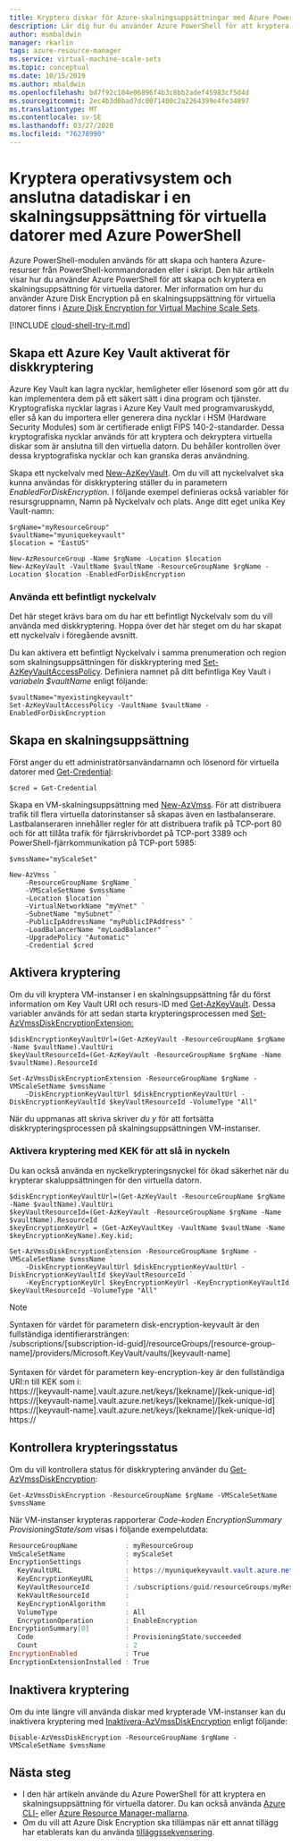 ```yaml
---
title: Kryptera diskar för Azure-skalningsuppsättningar med Azure PowerShell
description: Lär dig hur du använder Azure PowerShell för att kryptera VM-instanser och anslutna diskar i en windows-skalningsuppsättning för virtuella datorer
author: msmbaldwin
manager: rkarlin
tags: azure-resource-manager
ms.service: virtual-machine-scale-sets
ms.topic: conceptual
ms.date: 10/15/2019
ms.author: mbaldwin
ms.openlocfilehash: bd7f92c104e06896f4b3c8bb2adef45983cf5d4d
ms.sourcegitcommit: 2ec4b3d0bad7dc0071400c2a2264399e4fe34897
ms.translationtype: MT
ms.contentlocale: sv-SE
ms.lasthandoff: 03/27/2020
ms.locfileid: "76278990"
---
```

# <a name="encrypt-os-and-attached-data-disks-in-a-virtual-machine-scale-set-with-azure-powershell"></a>Kryptera operativsystem och anslutna datadiskar i en skalningsuppsättning för virtuella datorer med Azure PowerShell

Azure PowerShell-modulen används för att skapa och hantera Azure-resurser från PowerShell-kommandoraden eller i skript.  Den här artikeln visar hur du använder Azure PowerShell för att skapa och kryptera en skalningsuppsättning för virtuella datorer. Mer information om hur du använder Azure Disk Encryption på en skalningsuppsättning för virtuella datorer finns i [Azure Disk Encryption for Virtual Machine Scale Sets](disk-encryption-overview.md).

[!INCLUDE [cloud-shell-try-it.md](../../includes/cloud-shell-try-it.md)]

## <a name="create-an-azure-key-vault-enabled-for-disk-encryption"></a>Skapa ett Azure Key Vault aktiverat för diskkryptering

Azure Key Vault kan lagra nycklar, hemligheter eller lösenord som gör att du kan implementera dem på ett säkert sätt i dina program och tjänster. Kryptografiska nycklar lagras i Azure Key Vault med programvaruskydd, eller så kan du importera eller generera dina nycklar i HSM (Hardware Security Modules) som är certifierade enligt FIPS 140-2-standarder. Dessa kryptografiska nycklar används för att kryptera och dekryptera virtuella diskar som är anslutna till den virtuella datorn. Du behåller kontrollen över dessa kryptografiska nycklar och kan granska deras användning.

Skapa ett nyckelvalv med [New-AzKeyVault](/powershell/module/az.keyvault/new-azkeyvault). Om du vill att nyckelvalvet ska kunna användas för diskkryptering ställer du in parametern *EnabledForDiskEncryption.* I följande exempel definieras också variabler för resursgruppnamn, Namn på Nyckelvalv och plats. Ange ditt eget unika Key Vault-namn:

```azurepowershell-interactive
$rgName="myResourceGroup"
$vaultName="myuniquekeyvault"
$location = "EastUS"

New-AzResourceGroup -Name $rgName -Location $location
New-AzKeyVault -VaultName $vaultName -ResourceGroupName $rgName -Location $location -EnabledForDiskEncryption
```

### <a name="use-an-existing-key-vault"></a>Använda ett befintligt nyckelvalv

Det här steget krävs bara om du har ett befintligt Nyckelvalv som du vill använda med diskkryptering. Hoppa över det här steget om du har skapat ett nyckelvalv i föregående avsnitt.

Du kan aktivera ett befintligt Nyckelvalv i samma prenumeration och region som skalningsuppsättningen för diskkryptering med [Set-AzKeyVaultAccessPolicy](/powershell/module/az.keyvault/Set-AzKeyVaultAccessPolicy). Definiera namnet på ditt befintliga Key Vault i *variabeln $vaultName* enligt följande:


```azurepowershell-interactive
$vaultName="myexistingkeyvault"
Set-AzKeyVaultAccessPolicy -VaultName $vaultName -EnabledForDiskEncryption
```

## <a name="create-a-scale-set"></a>Skapa en skalningsuppsättning

Först anger du ett administratörsanvändarnamn och lösenord för virtuella datorer med [Get-Credential](https://msdn.microsoft.com/powershell/reference/5.1/microsoft.powershell.security/Get-Credential):

```azurepowershell-interactive
$cred = Get-Credential
```

Skapa en VM-skalningsuppsättning med [New-AzVmss](/powershell/module/az.compute/new-azvmss). För att distribuera trafik till flera virtuella datorinstanser så skapas även en lastbalanserare. Lastbalanseraren innehåller regler för att distribuera trafik på TCP-port 80 och för att tillåta trafik för fjärrskrivbordet på TCP-port 3389 och PowerShell-fjärrkommunikation på TCP-port 5985:

```azurepowershell-interactive
$vmssName="myScaleSet"

New-AzVmss `
    -ResourceGroupName $rgName `
    -VMScaleSetName $vmssName `
    -Location $location `
    -VirtualNetworkName "myVnet" `
    -SubnetName "mySubnet" `
    -PublicIpAddressName "myPublicIPAddress" `
    -LoadBalancerName "myLoadBalancer" `
    -UpgradePolicy "Automatic" `
    -Credential $cred
```

## <a name="enable-encryption"></a>Aktivera kryptering

Om du vill kryptera VM-instanser i en skalningsuppsättning får du först information om Key Vault URI och resurs-ID med [Get-AzKeyVault](/powershell/module/az.keyvault/Get-AzKeyVault). Dessa variabler används för att sedan starta krypteringsprocessen med [Set-AzVmssDiskEncryptionExtension:](/powershell/module/az.compute/Set-AzVmssDiskEncryptionExtension)


```azurepowershell-interactive
$diskEncryptionKeyVaultUrl=(Get-AzKeyVault -ResourceGroupName $rgName -Name $vaultName).VaultUri
$keyVaultResourceId=(Get-AzKeyVault -ResourceGroupName $rgName -Name $vaultName).ResourceId

Set-AzVmssDiskEncryptionExtension -ResourceGroupName $rgName -VMScaleSetName $vmssName `
    -DiskEncryptionKeyVaultUrl $diskEncryptionKeyVaultUrl -DiskEncryptionKeyVaultId $keyVaultResourceId -VolumeType "All"
```

När du uppmanas att skriva skriver *du y* för att fortsätta diskkrypteringsprocessen på skalningsuppsättningen VM-instanser.

### <a name="enable-encryption-using-kek-to-wrap-the-key"></a>Aktivera kryptering med KEK för att slå in nyckeln

Du kan också använda en nyckelkrypteringsnyckel för ökad säkerhet när du krypterar skaluppsättningen för den virtuella datorn.

```azurepowershell-interactive
$diskEncryptionKeyVaultUrl=(Get-AzKeyVault -ResourceGroupName $rgName -Name $vaultName).VaultUri
$keyVaultResourceId=(Get-AzKeyVault -ResourceGroupName $rgName -Name $vaultName).ResourceId
$keyEncryptionKeyUrl = (Get-AzKeyVaultKey -VaultName $vaultName -Name $keyEncryptionKeyName).Key.kid;

Set-AzVmssDiskEncryptionExtension -ResourceGroupName $rgName -VMScaleSetName $vmssName `
    -DiskEncryptionKeyVaultUrl $diskEncryptionKeyVaultUrl -DiskEncryptionKeyVaultId $keyVaultResourceId `
    -KeyEncryptionKeyUrl $keyEncryptionKeyUrl -KeyEncryptionKeyVaultId $keyVaultResourceId -VolumeType "All"
```

> [!NOTE]
>  Syntaxen för värdet för parametern disk-encryption-keyvault är den fullständiga identifierarsträngen:</br>
/subscriptions/[subscription-id-guid]/resourceGroups/[resource-group-name]/providers/Microsoft.KeyVault/vaults/[keyvault-name]</br></br>
> Syntaxen för värdet för parametern key-encryption-key är den fullständiga URI:n till KEK som i:</br>
https://[keyvault-name].vault.azure.net/keys/[kekname]/[kek-unique-id] https://[keyvault-name].vault.azure.net/keys/[kekname]/[kek-unique-id] https://[keyvault-name].vault.azure.net/keys/[kekname]/[kek-unique-id] https://

## <a name="check-encryption-progress"></a>Kontrollera krypteringsstatus

Om du vill kontrollera status för diskkryptering använder du [Get-AzVmssDiskEncryption](/powershell/module/az.compute/Get-AzVmssDiskEncryption):


```azurepowershell-interactive
Get-AzVmssDiskEncryption -ResourceGroupName $rgName -VMScaleSetName $vmssName
```

När VM-instanser krypteras rapporterar *Code-koden EncryptionSummary* *ProvisioningState/som* visas i följande exempelutdata:

```powershell
ResourceGroupName            : myResourceGroup
VmScaleSetName               : myScaleSet
EncryptionSettings           :
  KeyVaultURL                : https://myuniquekeyvault.vault.azure.net/
  KeyEncryptionKeyURL        :
  KeyVaultResourceId         : /subscriptions/guid/resourceGroups/myResourceGroup/providers/Microsoft.KeyVault/vaults/myuniquekeyvault
  KekVaultResourceId         :
  KeyEncryptionAlgorithm     :
  VolumeType                 : All
  EncryptionOperation        : EnableEncryption
EncryptionSummary[0]         :
  Code                       : ProvisioningState/succeeded
  Count                      : 2
EncryptionEnabled            : True
EncryptionExtensionInstalled : True
```

## <a name="disable-encryption"></a>Inaktivera kryptering

Om du inte längre vill använda diskar med krypterade VM-instanser kan du inaktivera kryptering med [Inaktivera-AzVmssDiskEncryption](/powershell/module/az.compute/Disable-AzVmssDiskEncryption) enligt följande:


```azurepowershell-interactive
Disable-AzVmssDiskEncryption -ResourceGroupName $rgName -VMScaleSetName $vmssName
```

## <a name="next-steps"></a>Nästa steg

- I den här artikeln använde du Azure PowerShell för att kryptera en skalningsuppsättning för virtuella datorer. Du kan också använda [Azure CLI-](disk-encryption-cli.md) eller [Azure Resource Manager-mallarna](disk-encryption-azure-resource-manager.md).
- Om du vill att Azure Disk Encryption ska tillämpas när ett annat tillägg har etablerats kan du använda [tilläggssekvensering](virtual-machine-scale-sets-extension-sequencing.md).
